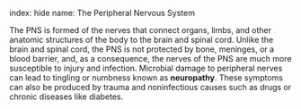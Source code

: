 index: hide
name: The Peripheral Nervous System

The PNS is formed of the nerves that connect organs, limbs, and other anatomic structures of the body to the brain and spinal cord. Unlike the brain and spinal cord, the PNS is not protected by bone, meninges, or a blood barrier, and, as a consequence, the nerves of the PNS are much more susceptible to injury and infection. Microbial damage to peripheral nerves can lead to tingling or numbness known as  **neuropathy**. These symptoms can also be produced by trauma and noninfectious causes such as drugs or chronic diseases like diabetes.
